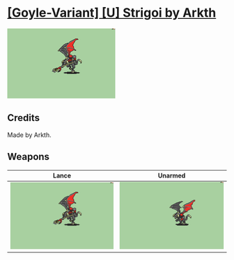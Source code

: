 # [\[Goyle-Variant\] \[U\] Strigoi by Arkth](./)

<img src="./2.%20Lance/Lance_000.png" alt="[Goyle-Variant] [U] Strigoi by Arkth standing" />

## Credits

Made by Arkth.

## Weapons


|Lance |Unarmed |
|  :---: | :---: |
| <img alt="Lance animation" src="./2.%20Lance/Lance.gif" /> | <img alt="Unarmed animation" src="./8.%20Unarmed/Unarmed.gif" /> |
